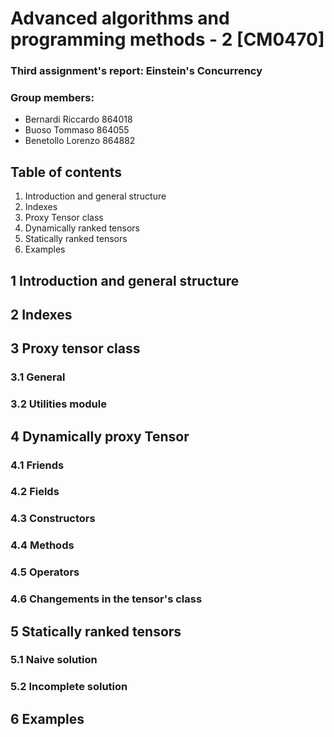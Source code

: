 

# Advanced algorithms and programming methods - 2 [CM0470]

### Third assignment's report: Einstein's Concurrency

### Group members:

- Bernardi Riccardo     864018
- Buoso Tommaso       864055
- Benetollo Lorenzo    864882

## Table of contents

1. Introduction and general structure
2. Indexes
3. Proxy Tensor class
4. Dynamically ranked tensors 
5. Statically ranked tensors 
6. Examples

## 1 Introduction and general structure



## 2 Indexes

## 3 Proxy tensor class

### 3.1 General

### 3.2 Utilities module

## 4 Dynamically proxy Tensor

### 4.1 Friends

### 4.2 Fields

### 4.3 Constructors

### 4.4 Methods

### 4.5 Operators

### 4.6 Changements in the tensor's class
## 5 Statically ranked tensors
### 5.1 Naive solution
### 5.2 Incomplete solution

##  6 Examples


